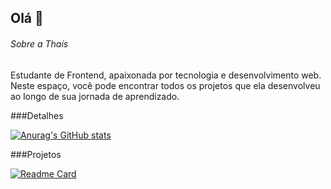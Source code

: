 ## Olá 👋

###### Sobre a Thaís

 Estudante de Frontend, apaixonada por tecnologia e desenvolvimento web. Neste espaço, você pode encontrar todos os projetos que ela desenvolveu ao longo de sua jornada de aprendizado. 

###Detalhes

[![Anurag's GitHub stats](https://github-readme-stats.vercel.app/api?username=TSCarol&show_icons=true&theme=dark)](https://github.com/anuraghazra/github-readme-stata)

###Projetos 

[![Readme Card](https://github-readme-stats.vercel.app/api/pin/?username=TSCarol/TSCarol&repo=TSCarol.github.io&theme=dark)](https://github.com/anuraghazra/github-readme-stats)
